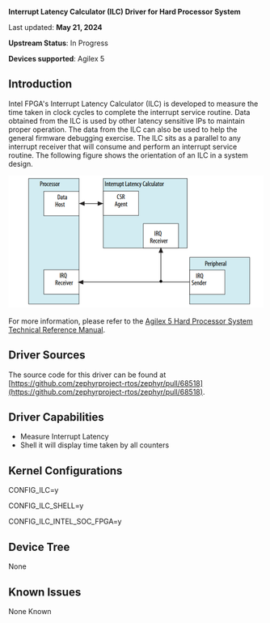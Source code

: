 **Interrupt Latency Calculator (ILC) Driver for Hard Processor System**

Last updated: **May 21, 2024** 

**Upstream Status**: In Progress

**Devices supported**: Agilex 5

## **Introduction**

Intel FPGA's Interrupt Latency Calculator (ILC) is developed to measure the time taken in clock cycles to complete the interrupt service routine. Data obtained from the ILC is used by other latency sensitive IPs to maintain proper operation. The data from the ILC can also be used to help the general firmware debugging exercise.
The ILC sits as a parallel to any interrupt receiver that will consume and perform an interrupt service routine. The following figure shows the orientation of an ILC in a system design.

![](./images/ilc_system.png)

For more information, please refer to the [Agilex 5 Hard Processor System Technical Reference Manual](https://www.intel.com/content/www/us/en/docs/programmable/814346).

## **Driver Sources**

The source code for this driver can be found at [https://github.com/zephyrproject-rtos/zephyr/pull/68518](https://github.com/zephyrproject-rtos/zephyr/pull/68518).

## **Driver Capabilities**

- Measure Interrupt Latency 
- Shell it will display time taken by all counters

## **Kernel Configurations**

CONFIG_ILC=y

CONFIG_ILC_SHELL=y

CONFIG_ILC_INTEL_SOC_FPGA=y

## **Device Tree**

None

## **Known Issues**

None Known
